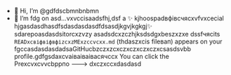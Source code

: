 - 👋 Hi, I’m @gdfdscbmnbnbmn
- 🌱 I’m fdg on asd...vxvccisаadsfhj,dsf a ✨ kjhoospadвфівсчяcxvfvxcecial hjgasdasdhasdfsdasdasdasdfdsasdjkgvjkgkgj✨ sdarepoasdasdsitorcxzvzy asadsdcxzczhjksdsdgxbeszxzxe dssfчясits `READxcвіфвіфвфіzcxzMExzccvcxx.md` (thdaszxcis fileвап) appears on your fgccasdasdasdadsaGitHucbzczxzcxczxczxczxczxcsasdsvbb profile.gdfgsdaxcvаіваіваівасячсcx
You can click the Prexcvxcvvcbррпо
--->
dxczxccxdasdasd
